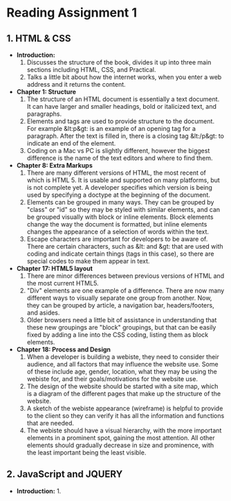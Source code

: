 # Reading Assignment 1

## 1. HTML & CSS

  - **Introduction:**
      1. Discusses the structure of the book, divides it up into three main sections including HTML, CSS, and Practical. 
      2. Talks a little bit about how the internet works, when you enter a web address and it returns the content.
  - **Chapter 1: Structure**
      1. The structure of an HTML document is essentially a text document. It can have larger and smaller headings, bold or italicized text, and paragraphs.
      2. Elements and tags are used to provide structure to the document. For example &lt:p&gt: is an example of an opening tag for a paragraph. After the text is filled in, there is a closing tag &lt:/p&gt: to indicate an end of the element.
      3. Coding on a Mac vs PC is slightly different, however the biggest difference is the name of the text editors and where to find them. 
  - **Chapter 8: Extra Markups**
      1. There are many different versions of HTML, the most recent of which is HTML 5. It is usable and supported on many platforms, but is not complete yet. A developer specifies which version is being used by specifying a doctype at the beginning of the document.
      2. Elements can be grouped in many ways. They can be grouped by "class" or "id" so they may be styled with similar elements, and can be grouped visually with block or inline elements. Block elements change the way the document is formatted, but inline elements changes the appearance of a selection of words within the text.
      3. Escape characters are important for developers to be aware of. There are certain characters, such as &lt: and &gt: that are used with coding and indicate certain things (tags in this case), so there are special codes to make them appear in text.
  - **Chapter 17: HTML5 layout**
      1. There are minor differences between previous versions of HTML and the most current HTML5. 
      2. "Div" elements are one example of a difference. There are now many different ways to visually separate one group from another. Now, they can be grouped by article, a navigation bar, headers/footers, and asides. 
      3. Older browsers need a little bit of assistance in understanding that these new groupings are "block" groupings, but that can be easily fixed by adding a line into the CSS coding, listing them as block elements.
  - **Chapter 18: Process and Design**
      1. When a developer is building a webiste, they need to consider their audience, and all factors that may influence the website use. Some of these include age, gender, location, what they may be using the webiste for, and their goals/motivations for the website use. 
      2. The design of the website should be started with a site map, which is a diagram of the different pages that make up the structure of the website. 
      3. A sketch of the webiste appearance (wireframe) is helpful to provide to the client so they can verify it has all the information and functions that are needed.
      4. The webiste should have a visual hierarchy, with the more important elements in a prominent spot, gaining the most attention. All other elements should gradually decrease in size and prominence, with the least important being the least visible.
      
## 2. JavaScript and JQUERY

   - **Introduction:**
       1. 
